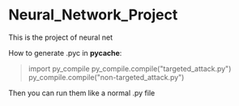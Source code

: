 # Neural_Network_Project
This is the project of neural net

How to generate .pyc in __pycache__:
> import py_compile
> py_compile.compile("targeted_attack.py")
> py_compile.compile("non-targeted_attack.py")

Then you can run them like a normal .py file
